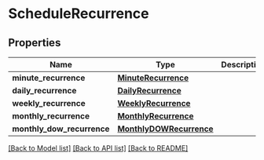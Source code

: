 # ScheduleRecurrence

## Properties
Name | Type | Description | Notes
------------ | ------------- | ------------- | -------------
**minute_recurrence** | [**MinuteRecurrence**](MinuteRecurrence.md) |  | [optional] 
**daily_recurrence** | [**DailyRecurrence**](DailyRecurrence.md) |  | [optional] 
**weekly_recurrence** | [**WeeklyRecurrence**](WeeklyRecurrence.md) |  | [optional] 
**monthly_recurrence** | [**MonthlyRecurrence**](MonthlyRecurrence.md) |  | [optional] 
**monthly_dow_recurrence** | [**MonthlyDOWRecurrence**](MonthlyDOWRecurrence.md) |  | [optional] 

[[Back to Model list]](../README.md#documentation-for-models) [[Back to API list]](../README.md#documentation-for-api-endpoints) [[Back to README]](../README.md)


